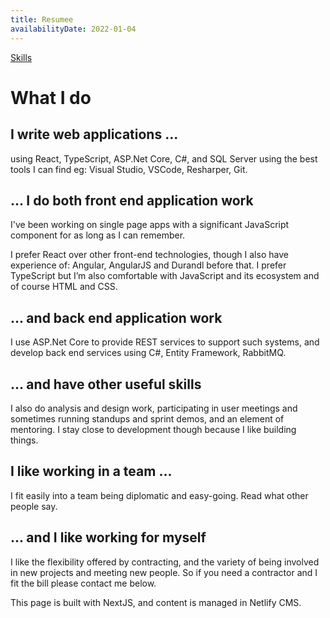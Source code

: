 ```yaml
---
title: Resumee
availabilityDate: 2022-01-04
---
```


[Skills](/skills)

# What I do #

## I write web applications ... ##

using React, TypeScript, ASP.Net Core, C#, and SQL Server using the best tools I can find eg: Visual Studio, VSCode, Resharper, Git.

## ... I do both front end application work ##

I've been working on single page apps with a significant JavaScript component for as long as I can remember.

I prefer React over other front-end technologies, though I also have experience of: Angular, AngularJS and Durandl before that. I prefer TypeScript but I’m also comfortable with JavaScript and its ecosystem and of course HTML and CSS.

## ... and back end application work ##

I use ASP.Net Core to provide REST services to support such systems, and develop back end services using C#, Entity Framework, RabbitMQ.

## ... and have other useful skills ##

I also do analysis and design work, participating in user meetings and sometimes running standups and sprint demos, and an element of mentoring. I stay close to development though because I like building things.

## I like working in a team ... ##

I fit easily into a team being diplomatic and easy-going. Read what other people say.

## ... and I like working for myself ##

I like the flexibility offered by contracting, and the variety of being involved in new projects and meeting new people. So if you need a contractor and I fit the bill please contact me below.

This page is built with NextJS, and content is managed in Netlify CMS.
